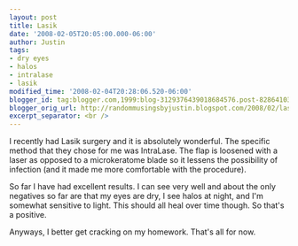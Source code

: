 ```yaml
---
layout: post
title: Lasik
date: '2008-02-05T20:05:00.000-06:00'
author: Justin
tags:
- dry eyes
- halos
- intralase
- lasik
modified_time: '2008-02-04T20:28:06.520-06:00'
blogger_id: tag:blogger.com,1999:blog-3129376439018684576.post-8286410300167557958
blogger_orig_url: http://randommusingsbyjustin.blogspot.com/2008/02/lasik.html
excerpt_separator: <br />
---
```


I recently had Lasik surgery and it is absolutely wonderful. The specific method that they chose for me was IntraLase. The flap is loosened with a laser as opposed to a microkeratome blade so it lessens the possibility of infection (and it made me more comfortable with the procedure).

So far I have had excellent results. I can see very well and about the only negatives so far are that my eyes are dry, I see halos at night, and I'm somewhat sensitive to light. This should all heal over time though. So that's a positive.

Anyways, I better get cracking on my homework. That's all for now.
<!--more-->
